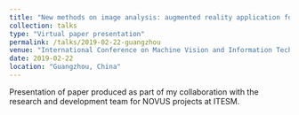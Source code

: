 ```yaml
---
title: "New methods on image analysis: augmented reality application for heart beat sound analysis and MRI brain injury images"
collection: talks
type: "Virtual paper presentation"
permalink: /talks/2019-02-22-guangzhou
venue: "International Conference on Machine Vision and Information Technology"
date: 2019-02-22
location: "Guangzhou, China"
---
```

Presentation of paper produced as part of my collaboration with the research and development team for NOVUS projects at ITESM.
